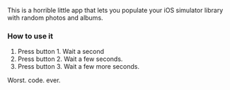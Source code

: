This is a horrible little app that lets you populate your iOS simulator library with random photos and albums.

### How to use it

1. Press button 1. Wait a second
2. Press button 2. Wait a few seconds.
3. Press button 3. Wait a few more seconds.

Worst. code. ever.